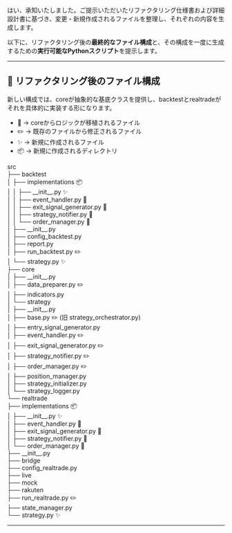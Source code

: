 はい、承知いたしました。ご提示いただいたリファクタリング仕様書および詳細設計書に基づき、変更・新規作成されるファイルを整理し、それぞれの内容を生成します。

以下に、リファクタリング後の**最終的なファイル構成**と、その構成を一度に生成するための**実行可能なPythonスクリプト**を提示します。

---

## **📁 リファクタリング後のファイル構成**

新しい構成では、coreが抽象的な基底クラスを提供し、backtestとrealtradeがそれを具体的に実装する形になります。

* 🎨 \-\> coreからロジックが移植されるファイル  
* ✏️ \-\> 既存のファイルから修正されるファイル  
* ✨ \-\> 新規に作成されるファイル  
* 📦 \-\> 新規に作成されるディレクトリ

src  
├── backtest  
│   ├── implementations           📦  
│   │   ├── \_\_init\_\_.py           ✨  
│   │   ├── event\_handler.py      🎨  
│   │   ├── exit\_signal\_generator.py     🎨  
│   │   ├── strategy\_notifier.py           🎨  
│   │   └── order\_manager.py      🎨  
│   ├── \_\_init\_\_.py  
│   ├── config\_backtest.py  
│   ├── report.py  
│   ├── run\_backtest.py           ✏️  
│   └── strategy.py               ✨  
├── core  
│   ├── \_\_init\_\_.py  
│   ├── data\_preparer.py          ✏️  
│   ├── indicators.py  
│   └── strategy  
│       ├── \_\_init\_\_.py  
│       ├── base.py               ✏️ (旧 strategy\_orchestrator.py)  
│       ├── entry\_signal\_generator.py  
│       ├── event\_handler.py      ✏️  
│       ├── exit\_signal\_generator.py     ✏️  
│       ├── strategy\_notifier.py           ✏️  
│       ├── order\_manager.py      ✏️  
│       ├── position\_manager.py  
│       ├── strategy\_initializer.py  
│       └── strategy\_logger.py  
└── realtrade  
    ├── implementations           📦  
    │   ├── \_\_init\_\_.py           ✨  
    │   ├── event\_handler.py      🎨  
    │   ├── exit\_signal\_generator.py     🎨  
    │   ├── strategy\_notifier.py           🎨  
    │   └── order\_manager.py      🎨  
    ├── \_\_init\_\_.py  
    ├── bridge  
    ├── config\_realtrade.py  
    ├── live  
    ├── mock  
    ├── rakuten  
    ├── run\_realtrade.py          ✏️  
    ├── state\_manager.py  
    └── strategy.py               ✨

---

